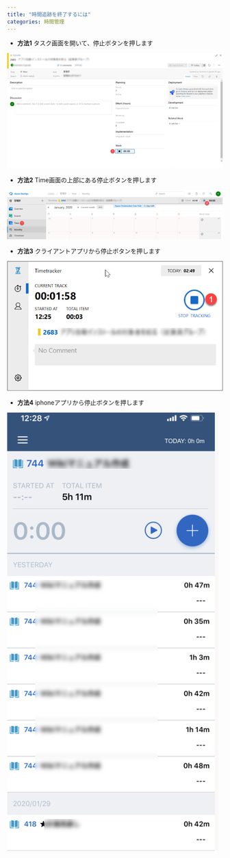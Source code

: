```yaml
---
title: "時間追跡を終了するには"
categories: 時間管理
---
```


- **方法1** タスク画面を開いて、停止ボタンを押します

![](../assets/images/2020-02-11-10-53-34.png)

- **方法2** Time画面の上部にある停止ボタンを押します

![](../assets/images/2020-02-11-10-53-56.png)

- **方法3** クライアントアプリから停止ボタンを押します

![](../assets/images/2020-02-11-10-54-07.png)

- **方法4** iphoneアプリから停止ボタンを押します

![](../assets/images/2020-02-11-10-54-18.png)
